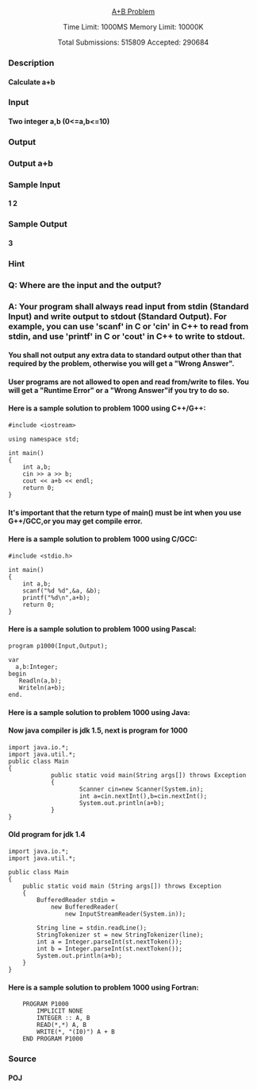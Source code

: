 <p align="center">
    <a href="http://poj.org/problem?id=1000/">
        A+B Problem
    </a>
</p>
<p align="center">
    Time Limit: 1000MS		Memory Limit: 10000K
</p>
<p align="center">
    Total Submissions: 515809		Accepted: 290684
</p>

### Description

#### Calculate a+b
### Input

#### Two integer a,b (0<=a,b<=10)
### Output

### Output a+b
### Sample Input

#### 1 2
### Sample Output

#### 3
### Hint

### Q: Where are the input and the output?

### A: Your program shall always read input from stdin (Standard Input) and write output to stdout (Standard Output). For example, you can use 'scanf' in C or 'cin' in C++ to read from stdin, and use 'printf' in C or 'cout' in C++ to write to stdout.

#### You shall not output any extra data to standard output other than that required by the problem, otherwise you will get a "Wrong Answer".

#### User programs are not allowed to open and read from/write to files. You will get a "Runtime Error" or a "Wrong Answer"if you try to do so.

#### Here is a sample solution to problem 1000 using C++/G++:
```
#include <iostream>

using namespace std;

int main()
{
    int a,b;
    cin >> a >> b;
    cout << a+b << endl;
    return 0;
}
```

#### It's important that the return type of main() must be int when you use G++/GCC,or you may get compile error.
#### Here is a sample solution to problem 1000 using C/GCC:
```
#include <stdio.h>

int main()
{
    int a,b;
    scanf("%d %d",&a, &b);
    printf("%d\n",a+b);
    return 0;
}
```

#### Here is a sample solution to problem 1000 using Pascal:
```
program p1000(Input,Output);

var
  a,b:Integer;
begin
   Readln(a,b);
   Writeln(a+b);
end.
```

#### Here is a sample solution to problem 1000 using Java:
#### Now java compiler is jdk 1.5, next is program for 1000
```
import java.io.*;
import java.util.*;
public class Main
{
            public static void main(String args[]) throws Exception
            {
                    Scanner cin=new Scanner(System.in);
                    int a=cin.nextInt(),b=cin.nextInt();
                    System.out.println(a+b);
            }
}
```

#### Old program for jdk 1.4
```
import java.io.*;
import java.util.*;

public class Main
{
    public static void main (String args[]) throws Exception
    {
        BufferedReader stdin = 
            new BufferedReader(
                new InputStreamReader(System.in));

        String line = stdin.readLine();
        StringTokenizer st = new StringTokenizer(line);
        int a = Integer.parseInt(st.nextToken());
        int b = Integer.parseInt(st.nextToken());
        System.out.println(a+b);
    }
}
```

#### Here is a sample solution to problem 1000 using Fortran:
```
	PROGRAM P1000
		IMPLICIT NONE
		INTEGER :: A, B
		READ(*,*) A, B
		WRITE(*, "(I0)") A + B
	END PROGRAM P1000
```

### Source

#### POJ